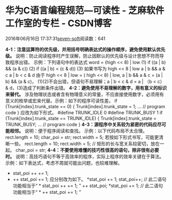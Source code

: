 
# 华为C语言编程规范—可读性 -  芝麻软件工作室的专栏 - CSDN博客


2016年06月16日 17:37:31[seven-soft](https://me.csdn.net/softn)阅读数：641


**4-1：注意运算符的优先级，并用括号明确表达式的操作顺序，避免使用默认优先级。**
说明：防止阅读程序时产生误解，防止因默认的优先级与设计思想不符而导致程序出错。
示例：下列语句中的表达式
word = (high << 8) | low (1)
if ((a | b) && (a & c)) (2)
if ((a | b) < (c & d)) (3)
如果书写为
high << 8 | low
a | b && a & c
a | b < c & d
由于
high << 8 | low = ( high << 8) | low,
a | b && a & c = (a | b) && (a & c)，
(1)(2)不会出错，但语句不易理解；a | b < c & d = a | （b < c） & d，(3)造成了判断条件出错。
**4-2：避免使用不易理解的数字，用有意义的标识来替代。**
涉及物理状态或者含有物理意义的常量，不应直接使用数字，必须用有意义的枚举或宏来代替。示例：如下的程序可读性差。
if (Trunk[index].trunk_state == 0)
{
Trunk[index].trunk_state = 1;
... // program code
}
应改为如下形式。
\#define TRUNK_IDLE 0
\#define TRUNK_BUSY 1
if (Trunk[index].trunk_state == TRUNK_IDLE)
{
Trunk[index].trunk_state = TRUNK_BUSY;
... // program code
}
**4-3：源程序中关系较为紧密的代码应尽可能相邻。**
说明：便于程序阅读和查找。
示例：以下代码布局不太合理。
rect.length = 10;
char_poi = str;
rect.width = 5;
若按如下形式书写，可能更清晰一些。
rect.length = 10;
rect.width = 5; // 矩形的长与宽关系较密切，放在一起。
char_poi = str;
**4-4：不要使用难懂的技巧性很高的语句，除非很有必要时。**
说明：高技巧语句不等于高效率的程序，实际上程序的效率关键在于算法。
示例：如下表达式，考虑不周就可能出问题，也较难理解。
* stat_poi ++ += 1;
* ++ stat_poi += 1;
应分别改为如下。
*stat_poi += 1;
stat_poi++; // 此二语句功能相当于“ * stat_poi ++ += 1; ”
++ stat_poi;
*stat_poi += 1; // 此二语句功能相当于“ * ++ stat_poi += 1; ”

